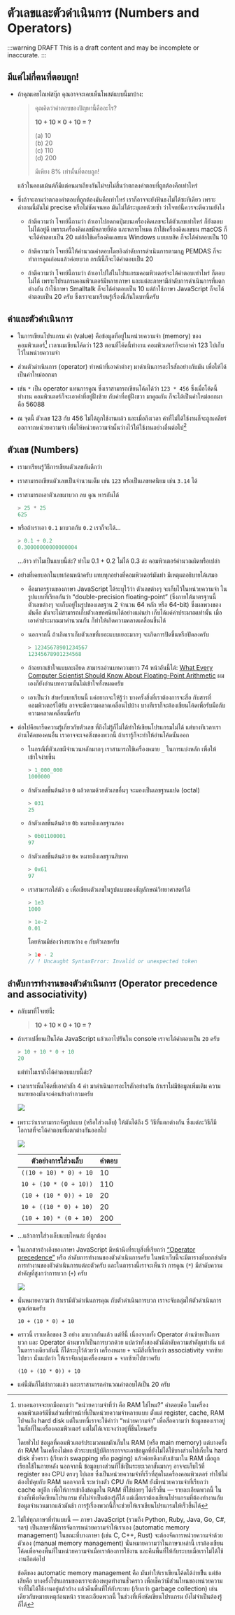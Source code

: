 # ตัวเลขและตัวดำเนินการ (Numbers and Operators)

:::warning DRAFT
This is a draft content and may be incomplete or inaccurate.
:::

## มีแค่ไม่กี่คนที่ตอบถูก!

- ถ้าคุณเคยไถเฟสบุ๊ก คุณอาจจะเคยเห็นโพสต์แบบนี้มาบ้าง:

  > คุณคิดว่าคำตอบของปัญหานี้คืออะไร?
  >
  > **10 + 10 &times; 0 + 10 = ?**
  >
  > (a) 10 \
  > (b) 20 \
  > (c) 110 \
  > (d) 200
  >
  > มีเพียง 8% เท่านั้นที่ตอบถูก!

  แล้วในคอมเม้นต์ก็มีแต่คนมาเถียงกันไม่จบไม่สิ้นว่าตกลงคำตอบที่ถูกต้องคือเท่าไหร่

- ซึ่งถ้าจะถามว่าตกลงคำตอบที่ถูกต้องมันคือเท่าไหร่
  เราก็อาจจะยังฟันธงไม่ได้ซะทีเดียว
  เพราะคำถามนี้มันไม่ precise หรือไม่ชัดเจนพอ
  มันไม่ได้ระบุเลยด้วยซ้ำ ว่าโจทย์นี้ควรจะตีความยังไง

  - ถ้าตีความว่า โจทย์นี้ถามว่า ถ้าเอาไปกดกดปุ่มบนเครื่องคิดเลขจะได้ตัวเลขเท่าไหร่ ก็ยังตอบไม่ได้อยู่ดี เพราะเครื่องคิดเลขมีหลายยี่ห้อ และหลายโหมด
    ถ้าใช้เครื่องคิดเลขบน macOS ก็จะได้คำตอบเป็น 20
    แต่ถ้าใช้เครื่องคิดเลขบน Windows แบบเบสิค ก็จะได้คำตอบเป็น 10

  - ถ้าตีความว่า โจทย์นี้ให้คำนวณคำตอบโดยอิงลำดับการดำเนินการตามกฏ PEMDAS ก็จะทำการคูณก่อนแล้วค่อยบวก กรณีนี้ก็จะได้คำตอบเป็น 20

  - ถ้าตีความว่า โจทย์นี้ถามว่า ถ้าเอาไปใส่ในโปรแกรมคอมพิวเตอร์จะได้คำตอบเท่าไหร่ ก็ตอบไม่ได้ เพราะโปรแกรมคอมพิวเตอร์มีหลายภาษา และแต่ละภาษามีลำดับการดำเนินการที่แตกต่างกัน
    ถ้าใช้ภาษา Smalltalk ก็จะได้คำตอบเป็น 10
    แต่ถ้าใช้ภาษา JavaScript ก็จะได้คำตอบเป็น 20 ครับ
    ซึ่งเราจะมาเรียนรู้เรื่องนี้กันในบทนี้ครับ

## ค่าและตัวดำเนินการ

- ในการเขียนโปรแกรม ค่า (value) คือข้อมูลที่อยู่ในหน่วยความจำ (memory) ของคอมพิวเตอร์[^memory]
  เวลาผมเขียนโค้ดว่า 123
  ตอนที่โค้ดนี้ทำงาน คอมพิวเตอร์ก็จะเอาค่า 123 ไปเก็บไว้ในหน่วยความจำ

- ส่วนตัวดำเนินการ (operator) ทำหน้าที่เอาค่าต่างๆ มาดำเนินการอะไรสักอย่างกับมัน เพื่อให้ได้เป็นค่าใหม่ออกมา

- เช่น `*` เป็น operator แทนการคูณ ซึ่งเราสามารถเขียนโค้ดได้ว่า `123 * 456`
  ซึ่งเมื่อโค้ดนี้ทำงาน คอมพิวเตอร์ก็จะเอาค่าที่อยู่ฝั่งซ้าย กับค่าที่อยู่ฝั่งขวา มาคูณกัน ก็จะได้เป็นค่าใหม่ออกมาคือ 56088

- ณ จุดนี้ ตัวเลข 123 กับ 456 ไม่ได้ถูกใช้งานแล้ว
  และเมื่อถึงเวลา ค่าที่ไม่ได้ใช้งานก็จะถูกเคลียร์ออกจากหน่วยความจำ
  เพื่อให้หน่วยความจำนั้นว่างไว้ให้ใช้งานอย่างอื่นต่อไป[^mgmt]

[^memory]:
    บางคนอาจจะยกมือถามว่า “หน่วยความจำที่ว่า คือ RAM ใช่ไหม?”
    คำตอบคือ ในเครื่องคอมพิวเตอร์มีชิ้นส่วนที่ทำหน้าที่เป็นหน่วยความจำหลายแบบ ตั้งแต่ register, cache, RAM ไปจนถึง hard disk
    แต่ในบทนี้เราจะใช้คำว่า “หน่วยความจำ” เพื่อสื่อความว่า ข้อมูลของเราอยู่ในสักที่ในเครื่องคอมพิวเตอร์ แต่ไม่ได้เจาะจงว่าอยู่ที่ชิ้นไหนครับ

    โดยทั่วไป ข้อมูลที่คอมพิวเตอร์ประมวลผลมักเก็บใน RAM (หรือ main memory)
    แต่บางครั้งถ้า RAM ในเครื่องไม่พอ ตัวระบบปฏิบัติการอาจจะเอาข้อมูลที่ยังไม่ได้ใช้บางส่วนไปเก็บใน hard disk ชั่วคราว (เรียกว่า swapping หรือ paging) แล้วค่อยดึงกลับเข้ามาใน RAM เมื่อถูกเรียกใช้ในภายหลัง
    นอกจากนี้ ข้อมูลบางส่วนที่ใช้เป็นระยะเวลาสั้นมากๆ อาจจะเก็บไว้ที่ register ของ CPU ตรงๆ ไปเลย ซึ่งเป็นหน่วยความจำที่เร็วที่สุดในเครื่องคอมพิวเตอร์ ทำให้ไม่ต้องไปคุยกับ RAM
    นอกจากนี้ ระหว่างตัว CPU กับ RAM ยังมีหน่วยความจำที่เรียกว่า cache อยู่อีก เพื่อให้การเข้าถึงข้อมูลใน RAM ที่ใช้บ่อยๆ ได้เร็วขึ้น — รายละเอียดพวกนี้ ในช่วงที่เพิ่งหัดเขียนโปรแกรม ยังไม่จำเป็นต้องรู้ก็ได้
    แต่เมื่อเราต้องเขียนโปรแกรมที่ต้องทำงานกับข้อมูลจำนวนมากแล้วมันช้า การรู้่เรื่องพวกนี้ก็จะช่วยให้เราเขียนโปรแกรมให้เร็วขึ้นได้

[^mgmt]:
    ไม่ใช่ทุกภาษาที่ทำแบบนี้ — ภาษา JavaScript (รวมถึง Python, Ruby, Java, Go, C#, ฯลฯ) เป็นภาษาที่มีการจัดการหน่วยความจำให้เราเอง (automatic memory management)
    ในขณะที่บางภาษา (เช่น C, C++, Rust) จะต้องจัดการหน่วยความจำด้วยตัวเอง (manual memory management) นั่นหมายความว่าในภาษาเหล่านี้ เราต้องเขียนโค้ดเพื่อจองพื้นที่ในหน่วยความจำเมื่อเราต้องการใช้งาน และคืนพื้นที่ให้กับระบบเมื่อเราไม่ได้ใช้งานอีกต่อไป

    ข้อดีของ automatic memory management คือ มันทำให้เราเขียนโค้ดได้ง่ายขึิ้่น แต่ข้อเสียคือ บางครั้งโปรแกรมของเราจะต้องหยุดทำงานชั่วคราว เพื่อเช็คว่ามีส่วนไหนของหน่วยความจำที่ไม่ได้ใช้งานอยู่แล้วบ้าง แล้วคืนพื้นที่ให้กับระบบ (เรียกว่า garbage collection)
    เช่นเดียวกับหมายเหตุก่อนหน้า รายละเอียดพวกนี้ ในช่วงที่เพิ่งหัดเขียนโปรแกรม ยังไม่จำเป็นต้องรู้ก็ได้

## ตัวเลข (Numbers)

- เรามาเรียนรู้วิธีการเขียนตัวเลขกันดีกว่า

- เราสามารถเขียนตัวเลขเป็นจำนวนเต็ม เช่น `123`
  หรือเป็นเลขทศนิยม เช่น `3.14` ได้

- เราสามารถเอาตัวเลขมาบวก ลบ คูณ หารกันได้

  ```js
  > 25 * 25
  625
  ```

- หรือถ้าเราเอา `0.1` มาบวกกับ `0.2` เราก็จะได้…

  ```js
  > 0.1 + 0.2
  0.30000000000000004
  ```

  …อ้าว ทำไมเป็นแบบนี้ล่ะ?
  ทำไม 0.1 + 0.2 ไม่ได้ 0.3 ล่ะ
  คอมพิวเตอร์คำนวณผิดหรือเปล่า

- อย่างที่เคยบอกในบทก่อนหน้าครับ แทบทุกอย่างที่คอมพิวเตอร์มันทำ มีเหตุผลอธิบายได้เสมอ

  - คือมาตรฐานของภาษา JavaScript ได้ระบุไว้ว่า ตัวเลขต่างๆ จะเก็บไว้ในหน่วยความจำ ในรูปแบบที่เรียกกันว่า “double-precision floating-point” (ซึ่งภายใต้มาตรฐานนี้ ตัวเลขต่างๆ จะเก็บอยู่ในรูปของเลขฐาน 2 จำนวน 64 หลัก หรือ 64-bit)
    ซึ่งผลพวงของมันคือ มันจะไม่สามารถเก็บตัวเลขทศนิยมได้อย่างแม่นยำ เก็บได้แค่ค่าประมาณเท่านั้น เมื่อเอาค่าประมาณมาคำนวณกัน ก็ทำให้เกิดความคลาดเคลื่อนขึ้นได้

  - นอกจากนี้ ถ้าเกิดเราเก็บตัวเลขที่เยอะแบบเยอะมากๆ จะเกิดการปัดขึ้นหรือปัดลงครับ

    ```js
    > 12345678901234567
    12345678901234568
    ```

  - ถ้าอยากเข้าใจแบบละเอียด สามารถอ่านบทความยาว 74 หน้าอันนี้ได้: [What Every Computer Scientist Should Know About Floating-Point Arithmetic](https://docs.oracle.com/cd/E19957-01/800-7895/800-7895.pdf)
    ผมเองก็ยังอ่านบทความนั้นไม่เข้าใจทั้งหมดครับ

  - เอาเป็นว่า สำหรับบทเรียนนี้
    แค่อยากจะให้รู้ว่า บางครั้งสิ่งที่เราต้องการจะสื่อ กับสารที่คอมพิวเตอร์ได้รับ อาจจะมีความคลาดเคลื่อนไปบ้าง
    บางทีเราก็จะต้องเขียนโค้ดเพื่อรับมือกับความคลาดเคลื่อนนี้ครับ

- ต่อไปคือเกร็ดความรู้เกี่ยวกับตัวเลข
  ที่ถึงไม่รู้ก็ไม่ได้ทำให้เขียนโปรแกรมไม่ได้
  แต่บางทีเวลาเราอ่านโค้ดของคนอื่น เราอาจจะเจอสิ่งของพวกนี้
  ถ้าเรารู้ก็จะทำให้อ่านโค้ดนั้นออก

  - ในกรณีที่ตัวเลขมีจำนวนหลักมากๆ เราสามารถใช้เครื่องหมาย `_` ในการแบ่งหลัก เพื่อให้เข้าใจง่ายขึ้น

    ```js
    > 1_000_000
    1000000
    ```

  - ถ้าตัวเลขขึ้นต้นด้วย `0` แล้วตามด้วยตัวเลขอื่นๆ จะมองเป็นเลขฐานแปด (octal)

    ```js
    > 031
    25
    ```

  - ถ้าตัวเลขขึ้นต้นด้วย `0b` หมายถึงเลขฐานสอง

    ```js
    > 0b01100001
    97
    ```

  - ถ้าตัวเลขขึ้นต้นด้วย `0x` หมายถึงเลขฐานสิบหก

    ```js
    > 0x61
    97
    ```

  - เราสามารถใส่ตัว `e` เพื่อเขียนตัวเลขในรูปแบบของสัญลักษณ์วิทยาศาสตร์ได้

    ```js
    > 1e3
    1000

    > 1e-2
    0.01
    ```

    โดยห้ามมีช่องว่างระหว่าง `e` กับตัวเลขครับ

    ```js
    > 1e - 2
    // ! Uncaught SyntaxError: Invalid or unexpected token
    ```

## ลำดับการทำงานของตัวดำเนินการ (Operator precedence and associativity)

- กลับมาที่โจทย์นี้:

  > **10 + 10 &times; 0 + 10 = ?**

- ถ้าเราเปลี่ยนเป็นโค้ด JavaScript แล้วเอาไปรันใน console เราจะได้คำตอบเป็น `20` ครับ

  ```js
  > 10 + 10 * 0 + 10
  20
  ```

  แต่ทำไมเราถึงได้คำตอบแบบนี้ล่ะ?

- เวลาเราเห็นโค้ดที่เอาค่าสัก 4 ค่า มาดำเนินการอะไรสักอย่างกัน
  ถ้าเราไม่มีข้อมูลเพิ่มเติม ความหมายของมันจะค่อนข้างกำกวมครับ

  ​![](https://im.dt.in.th/ipfs/bafybeidekeeouk2by5sxjpxeo7vosimeze4ferwiixxxl3lsbuor6xipdq/image.webp)

- เพราะว่าเราสามารถจัดรูปแบบ (หรือใส่วงเล็บ) ให้มันได้ถึง 5 วิธีที่แตกต่างกัน
  ซึ่งแต่ละวิธีก็มีโอกาสที่จะได้คำตอบที่แตกต่างกันออกไป

  ![](https://im.dt.in.th/ipfs/bafybeib73uw3txofqtcpvcap5qx4foy2bb7enpoza34eujlpgb6nkirtuy/image.webp)

  | ตัวอย่างการใส่วงเล็บ   | คำตอบ |
  | ---------------------- | ----- |
  | `((10 + 10) * 0) + 10` | 10    |
  | `10 + (10 * (0 + 10))` | 110   |
  | `(10 + (10 * 0)) + 10` | 20    |
  | `10 + ((10 * 0) + 10)` | 20    |
  | `(10 + 10) * (0 + 10)` | 200   |

- …แล้วการใส่วงเล็บแบบไหนล่ะ ที่ถูกต้อง

- ในเอกสารอ้างอิงของภาษา JavaScript มีหน้านึงที่ระบุสิ่งที่เรียกว่า [“Operator precedence”](https://developer.mozilla.org/en-US/docs/Web/JavaScript/Reference/Operators/Operator_Precedence) หรือ ลำดับการทำงานของตัวดำเนินการครับ
  ในหน้าเว็บนี้จะมีตารางที่บอกลำดับการทำงานของตัวดำเนินการแต่ละตัวครับ
  และในตารางนี้เราจะเห็นว่า การคูณ (`*`) มีลำดับความสำคัญที่สูงกว่าการบวก (`+`) ครับ

  ![](https://im.dt.in.th/ipfs/bafybeibtuh3mgoo45stiyikycnj6jsw3k35tlq4mr737zpxbvthpoz7cca/image.webp)

- นั่นหมายความว่า ถ้าเรามีตัวดำเนินการคุณ กับตัวดำเนินการบวก
  เราจะจับกลุ่มให้ตัวดำเนินการคูณก่อนครับ

  ```
  10 + (10 * 0) + 10
  ```

- คราวนี้ เราเหลือของ 3 อย่าง มาบวกกันแล้ว
  แต่ทีนี้ เนื่องจากทั้ง Operator ด้านซ้ายเป็นการบวก และ Operator ด้านขวาก็เป็นการบวกด้วย
  แปลว่าทั้งสองตัวมีลำดับความสำคัญเท่ากัน
  แต่ในตารางเดียวกันนี้ ก็ได้ระบุไว้ด้วยว่า
  เครื่องหมาย `+` จะมีสิ่งที่เรียกว่า associativity จากซ้ายไปขวา
  นั่นแปลว่า ให้เราจับกลุ่มเครื่องหมาย + จากซ้ายไปขวาครับ

  ```
  (10 + (10 * 0)) + 10
  ```

- แค่นี้มันก็ไม่กำกวมแล้ว และเราสามารถคำนวณคำตอบได้เป็น 20 ครับ

